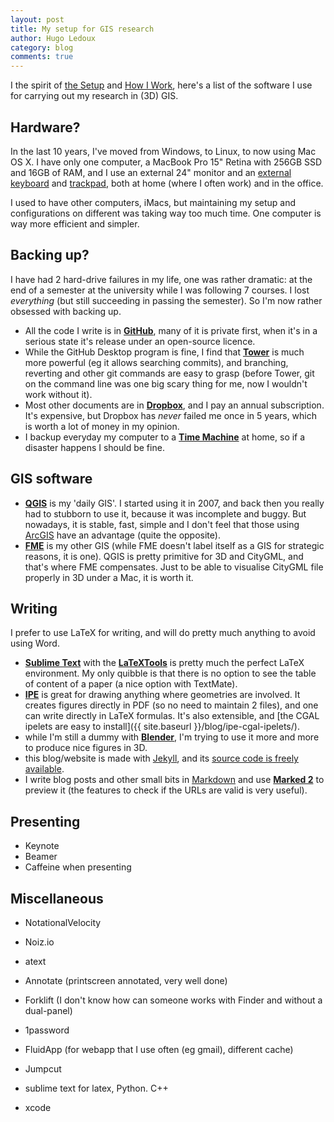 ```yaml
---
layout: post
title: My setup for GIS research
author: Hugo Ledoux
category: blog
comments: true
---
```


I the spirit of [the Setup](https://usesthis.com) and [How I Work](http://lifehacker.com/tag/how-i-work), here's a list of the software I use for carrying out my research in (3D) GIS.

## Hardware?

In the last 10 years, I've moved from Windows, to Linux, to now using Mac OS X.
I have only one computer, a MacBook Pro 15" Retina with 256GB SSD and 16GB of RAM, and I use an external 24" monitor and an [external keyboard](http://www.apple.com/shop/product/MB110LL/B/apple-keyboard-with-numeric-keypad-english-usa) and [trackpad](https://www.apple.com/magictrackpad/), both at home (where I often work) and in the office.

I used to have other computers, iMacs, but maintaining my setup and configurations on different was taking way too much time. 
One computer is way more efficient and simpler.

## Backing up?

I have had 2 hard-drive failures in my life, one was rather dramatic: at the end of a semester at the university while I was following 7 courses. 
I lost *everything* (but still succeeding in passing the semester).
So I'm now rather obsessed with backing up.

  * All the code I write is in __[GitHub](https://github.com/hugoledoux/)__, many of it is private first, when it's in a serious state it's release under an open-source licence.
  * While the GitHub Desktop program is fine, I find that __[Tower](http://www.git-tower.com)__ is much more powerful (eg it allows searching commits), and branching, reverting and other git commands are easy to grasp (before Tower, git on the command line was one big scary thing for me, now I wouldn't work without it).
  * Most other documents are in __[Dropbox](https://www.dropbox.com)__, and I pay an annual subscription. It's expensive, but Dropbox has *never* failed me once in 5 years, which is worth a lot of money in my opinion.
  * I backup everyday my computer to a __[Time Machine](https://en.wikipedia.org/wiki/Time_Machine_(Mac_OS))__ at home, so if a disaster happens I should be fine.


## GIS software

  * __[QGIS](http://qgis.org)__ is my 'daily GIS'. I started using it in 2007, and back then you really had to stubborn to use it, because it was incomplete and buggy. But nowadays, it is stable, fast, simple and I don't feel that those using [ArcGIS](http://www.arcgis.com) have an advantage (quite the opposite).
  * __[FME](http://www.safe.com/fme/fme-desktop/)__ is my other GIS (while FME doesn't label itself as a GIS for strategic reasons, it is one). QGIS is pretty primitive for 3D and CityGML, and that's where FME compensates. Just to be able to visualise CityGML file properly in 3D under a Mac, it is worth it.


## Writing 

I prefer to use LaTeX for writing, and will do pretty much anything to avoid using Word.

  * __[Sublime Text](https://www.sublimetext.com)__ with the __[LaTeXTools](https://github.com/SublimeText/LaTeXTools)__ is pretty much the perfect LaTeX environment. My only quibble is that there is no option to see the table of content of a paper (a nice option with TextMate).
  * __[IPE](http://ipe.otfried.org)__ is great for drawing anything where geometries are involved. It creates figures directly in PDF (so no need to maintain 2 files), and one can write directly in LaTeX formulas. It's also extensible, and [the CGAL ipelets are easy to install]({{ site.baseurl }}/blog/ipe-cgal-ipelets/).
  * while I'm still a dummy with __[Blender](http://www.blender.org)__, I'm trying to use it more and more to produce nice figures in 3D. 
  * this blog/website is made with [Jekyll](http://jekyllrb.com), and its [source code is freely available](https://github.com/hugoledoux/mywebsite).
  * I write blog posts and other small bits in [Markdown](http://daringfireball.net/projects/markdown/) and use __[Marked 2](http://marked2app.com)__ to preview it (the features to check if the URLs are valid is very useful).


## Presenting

  * Keynote
  * Beamer
  * Caffeine when presenting

## Miscellaneous 

  * NotationalVelocity
  * Noiz.io
  * atext
  * Annotate (printscreen annotated, very well done)
  * Forklift (I don't know how can someone works with Finder and without a dual-panel)
  * 1password
  * FluidApp (for webapp that I use often (eg gmail), different cache)
  * Jumpcut


* sublime text for latex, Python. C++
* xcode 

